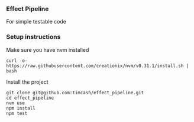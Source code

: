 ### Effect Pipeline
For simple testable code

### Setup instructions
Make sure you have nvm installed
```
curl -o- https://raw.githubusercontent.com/creationix/nvm/v0.31.1/install.sh | bash
```

Install the project
```
git clone git@github.com:timcash/effect_pipeline.git
cd effect_pipeline
nvm use
npm install
npm test
```

